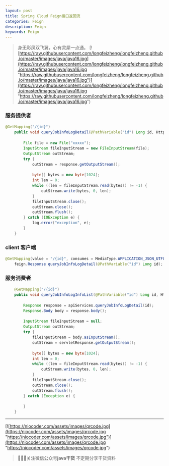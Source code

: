 ```yaml
---
layout: post
title: Spring Cloud Feign接口返回流
categories: Feign
description: Feign
keywords: Feign
---
```


> 身无彩凤双飞翼，心有灵犀一点通。
[![https://raw.githubusercontent.com/longfeizheng/longfeizheng.github.io/master/images/java/java16.jpg](https://raw.githubusercontent.com/longfeizheng/longfeizheng.github.io/master/images/java/java16.jpg "https://raw.githubusercontent.com/longfeizheng/longfeizheng.github.io/master/images/java/java16.jpg")](https://raw.githubusercontent.com/longfeizheng/longfeizheng.github.io/master/images/java/java16.jpg "https://raw.githubusercontent.com/longfeizheng/longfeizheng.github.io/master/images/java/java16.jpg")


### 服务提供者

```java
@GetMapping("/{id}")
    public void queryJobInfoLogDetail(@PathVariable("id") Long id, HttpServletResponse response) {

        File file = new File("xxxxx");
        InputStream fileInputStream = new FileInputStream(file);
        OutputStream outStream;
        try {
            outStream = response.getOutputStream();

            byte[] bytes = new byte[1024];
            int len = 0;
            while ((len = fileInputStream.read(bytes)) != -1) {
                outStream.write(bytes, 0, len);
            }
            fileInputStream.close();
            outStream.close();
            outStream.flush();
        } catch (IOException e) {
            log.error("exception", e);
        }
    }
```

### client 客户端

```java
@GetMapping(value = "/{id}", consumes = MediaType.APPLICATION_JSON_UTF8_VALUE)
    feign.Response queryJobInfoLogDetail(@PathVariable("id") Long id);
```

### 服务消费者

```java
    @GetMapping("/{id}")
    public void queryJobInfoLogInfoList(@PathVariable("id") Long id, HttpServletResponse servletResponse) {

        Response response = apiServices.queryJobInfoLogDetail(id);
        Response.Body body = response.body();

        InputStream fileInputStream = null;
        OutputStream outStream;
        try {
            fileInputStream = body.asInputStream();
            outStream = servletResponse.getOutputStream();

            byte[] bytes = new byte[1024];
            int len = 0;
            while ((len = fileInputStream.read(bytes)) != -1) {
                outStream.write(bytes, 0, len);
            }
            fileInputStream.close();
            outStream.close();
            outStream.flush();
        } catch (Exception e) {

        }
    }
```
---
[![https://niocoder.com/assets/images/qrcode.jpg](https://niocoder.com/assets/images/qrcode.jpg "https://niocoder.com/assets/images/qrcode.jpg")](https://niocoder.com/assets/images/qrcode.jpg "https://niocoder.com/assets/images/qrcode.jpg")



> 🙂🙂🙂关注微信公众号**java干货**
不定期分享干货资料

